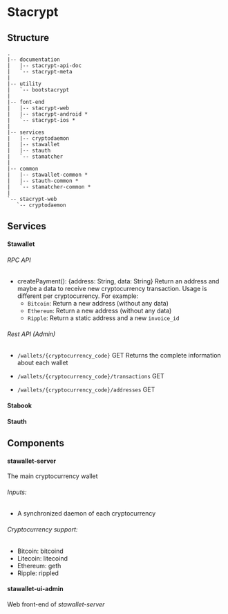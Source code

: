 # Stacrypt

## Structure

```
.
|-- documentation
|   |-- stacrypt-api-doc
|   `-- stacrypt-meta
|
|-- utility
|   `-- bootstacrypt
|
|-- font-end
|   |-- stacrypt-web
|   |-- stacrypt-android *
|   `-- stacrypt-ios *
|
|-- services
|   |-- cryptodaemon
|   |-- stawallet
|   |-- stauth
|   `-- stamatcher
|
|-- common
|   |-- stawallet-common *
|   |-- stauth-common *
|   `-- stamatcher-common *
|
`-- stacrypt-web
   `-- cryptodaemon

```

## Services
#### Stawallet

###### RPC API
* createPayment(): {address: String, data: String}
Return an address and maybe a data to receive new cryptocurrency transaction.
Usage is different per cryptocurrency. For example: 
    * `Bitcoin`: Return a new address (without any data)
    * `Ethereum`: Return a new address (without any data)
    * `Ripple`: Return a static address and a new `invoice_id`

###### Rest API (Admin)
* `/wallets/{cryptocurrency_code}` GET
Returns the complete information about each wallet

* `/wallets/{cryptocurrency_code}/transactions` GET
* `/wallets/{cryptocurrency_code}/addresses` GET


#### Stabook


#### Stauth

## Components
#### stawallet-server
The main cryptocurrency wallet

###### Inputs:
* A synchronized daemon of each cryptocurrency

###### Cryptocurrency support:
* Bitcoin: bitcoind
* Litecoin: litecoind
* Ethereum: geth
* Ripple: rippled

#### stawallet-ui-admin
Web front-end of *stawallet-server*


